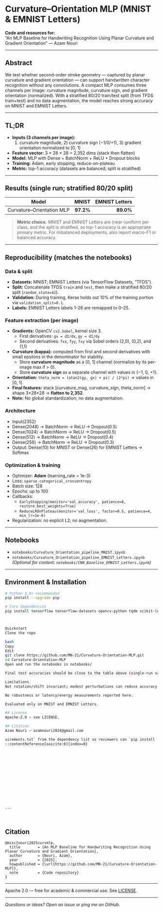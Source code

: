 # Curvature–Orientation MLP (MNIST & EMNIST Letters)

**Code and resources for:**  
“An MLP Baseline for Handwriting Recognition Using Planar Curvature and Gradient Orientation” — Azam Nouri

---

## Abstract
We test whether second-order stroke geometry — captured by planar curvature and gradient orientation — can support handwritten character recognition without any convolutions. A compact MLP consumes three channels per image: curvature magnitude, curvature sign, and gradient orientation (normalized). With a stratified 80/20 train/test split (from TFDS train+test) and no data augmentation, the model reaches strong accuracy on MNIST and EMNIST Letters.

---

## TL;DR
- **Inputs (3 channels per image):**  
  1) curvature magnitude, 2) curvature sign (−1/0/+1), 3) gradient orientation normalized to [0, 1]  
- **Feature vector:** 3 × 28 × 28 = 2,352 dims (stack then flatten)  
- **Model:** MLP with Dense + BatchNorm + ReLU + Dropout blocks  
- **Training:** Adam, early stopping, reduce-on-plateau  
- **Metric:** top-1 accuracy (datasets are balanced; split is stratified)

---

## Results (single run; stratified 80/20 split)
| Model                          | MNIST   | EMNIST Letters |
|--------------------------------|--------:|---------------:|
| Curvature–Orientation MLP      | **97.2%** | **89.0%**      |

> **Metric choice.** MNIST and EMNIST Letters are (near-)uniform per class, and the split is stratified, so top-1 accuracy is an appropriate primary metric. For imbalanced deployments, also report macro-F1 or balanced accuracy.

---

## Reproducibility (matches the notebooks)

### Data & split
- **Datasets:** MNIST; EMNIST Letters (via TensorFlow Datasets, “TFDS”).  
- **Split:** Concatenate TFDS `train` and `test`, then make a stratified 80/20 split (`random_state=42`).  
- **Validation:** During training, Keras holds out 10% of the training portion via `validation_split=0.1`.  
- **Labels:** EMNIST Letters labels 1–26 are remapped to 0–25.

### Feature extraction (per image)
- **Gradients:** OpenCV `cv2.Sobel`, kernel size 3.  
  - First derivatives: `gx = dI/dx`, `gy = dI/dy`  
  - Second derivatives: `fxx`, `fyy`, `fxy` via Sobel orders (2,0), (0,2), and (1,1)
- **Curvature (kappa):** computed from first and second derivatives with small epsilons in the denominator for stability.  
  - Store **curvature magnitude** as a [0, 1] channel (normalize by its per-image max if > 0).  
  - Store **curvature sign** as a separate channel with values in {−1, 0, +1}.  
- **Orientation:** `theta_norm = (atan2(gy, gx) + pi) / (2*pi)` → values in [0, 1].  
- **Final features:** stack [curvature_mag, curvature_sign, theta_norm] → shape 3×28×28 → **flatten to 2,352**.  
- **Note:** No global standardization; no data augmentation.

### Architecture
- Input(2352)  
- Dense(2048) → BatchNorm → ReLU → Dropout(0.5)  
- Dense(1024) → BatchNorm → ReLU → Dropout(0.5)  
- Dense(512)  → BatchNorm → ReLU → Dropout(0.4)  
- Dense(256)  → BatchNorm → ReLU → Dropout(0.3)  
- Output: Dense(10) for MNIST or Dense(26) for EMNIST Letters → Softmax

### Optimization & training
- Optimizer: **Adam** (learning_rate = 1e-3)  
- Loss: `sparse_categorical_crossentropy`  
- Batch size: 128  
- Epochs: up to 100  
- Callbacks:  
  - `EarlyStopping(monitor='val_accuracy', patience=8, restore_best_weights=True)`  
  - `ReduceLROnPlateau(monitor='val_loss', factor=0.5, patience=4, min_lr=1e-6)`  
- Regularization: no explicit L2; no augmentation.

---

## Notebooks
- `notebooks/Curvature_Orientation_pipeline_MNIST.ipynb`  
- `notebooks/Curvature_Orientation_pipeline_EMNIST_Letters.ipynb`  
*(Optional for context: `notebooks/CNN_Baseline_EMNIST_Letters.ipynb`)*

---

## Environment & Installation
```bash
# Python 3.9+ recommended
pip install --upgrade pip

# Core dependencies
pip install tensorflow tensorflow-datasets opencv-python tqdm scikit-learn numpy



Quickstart
Clone the repo

bash
Copy
Edit
git clone https://github.com/MN-21/Curvature-Orientation-MLP.git
cd Curvature-Orientation-MLP
Open and run the notebooks in notebooks/

Final test accuracies should be close to the table above (single-run variance is normal).

Limitations
Not rotation/shift invariant; modest perturbations can reduce accuracy.

No robustness or latency/energy measurements reported here.

Evaluated only on MNIST and EMNIST Letters.

## License
Apache-2.0 — see LICENSE.

## Citation
Azam Nouri — azamnouri2024@gmail.com

uirements.txt` from the dependency list so reviewers can `pip install -r requirements.txt` and run immediately.
::contentReference[oaicite:0]{index=0}














---




```
## Citation

```text
@misc{nouri2025curvmlp,
  title        = {An MLP Baseline for Handwriting Recognition Using Planar Curvature and Gradient Orientation},
  author       = {Nouri, Azam},
  year         = {2025},
  howpublished = {\url{https://github.com/MN-21/Curvature-Orientation-MLP}},
  note         = {Code repository}
}
```
---



Apache 2.0 — free for academic & commercial use. See [LICENSE](LICENSE).

---

*Questions or ideas? Open an issue or ping me on GitHub.*
